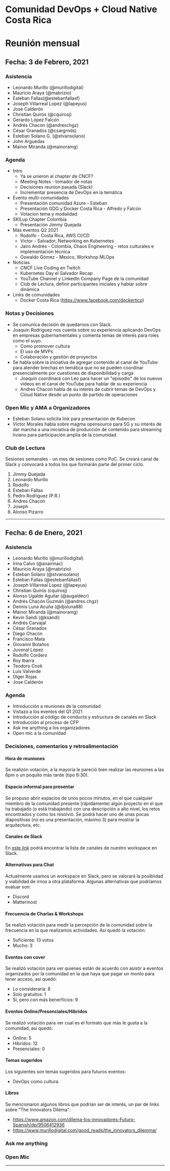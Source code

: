 # Comunidad DevOps + Cloud Native Costa Rica

# Reunión mensual

## Fecha: 3 de Febrero, 2021

### Asistencia

- Leonardo Murillo (@murillodigital)
- Mauricio Araya (@mabrizio)
- Esteban Fallas(@estebanfallasf)
- Joseph Villarreal Lopez (@lapeyus)
- Jose Calderón
- Christian Quirós (@cquirosj)
- Gerardo López Falcón
- Andrés Chacón (@andreschgz)
- César Granados (@csargrnds)
- Esteban Solano G. (@stvansolano)
- John Arguedas
- Mainor Miranda (@mainoramg)

### Agenda

- Intro
    - Ya se unieron al chapter de CNCF?
    - Meeting Notes - tomador de notas
    - Decisiones reunion pasada (Slack)
    - Incrementar presencia de DevOps en la temática
- Evento multi-comunidades
    - Presentación comunidad Azure - Esteban
    - Presentación GDG y Docker Costa Rica - Alfredo y Falcón
    - Votacion tema y modalidad
- SKILup Chapter Colombia
    - Presentación Jimmy Quejada
- Más eventos Q2 2021
    - Rodolfo - Costa Rica, AWS CI/CD
    - Victor - Salvador, Networking en Kubernetes
    - Jairo Andrés - Colombia, Chaos Engineering - retos culturales e implementación técnica
    - Oswaldo Gómez - Mexico, Workshop MLOps
- Noticias
    - CNCF Live Coding en Twitch
    - Kubernetes Day el Salvador Recap
    - YouTube Channel y LinkedIn Company Page de la comunidad
    - Club de Lectura, definir participantes iniciales y hablar sobre dinámica
- Links de comunidades
    - Docker Costa Rica (https://www.facebook.com/dockertico)

### Notas y Decisiones

- Se comunica decisión de quedarnos con Slack.
- Joaquin Rodriguez nos cuenta sobre su experiencia aplicando DevOps en empresas gubernamentales y comenta temas de interés para roles como el suyo.
    - Como promover cultura
    - El uso de MVPs
    - Colaboración y gestión de proyectos
- Se habla sobre la iniciativa de agregar contenido al canal de YouTube para atender brechas en temática que no se pueden coordinar presencialmente por cuestiones de disponibilidad y carga
    - Joaquin coordinará con Leo para hacer un "episodio" de los nuevos videos en el canal de YouTube para hablar de su experiencia
    - Andres Chacon habla de su interes de cubrir temas de DevOps y Cloud Native desde un punto de partido de operaciones

### Open Mic y AMA a Organizadores

- Esteban Solano solicita link para presentación de Kubecon 
- Victor Morales habla sobre magma opensource para 5G y su interés de dar marcha a una iniciativa de producción de contenido para streaming liviano para participación amplia de la comunidad.

### Club de Lectura

Sesiones semanales - un mes de sesiones como PoC. Se creará canal de Slack y convocará a todos los que formarán parte del primer ciclo.

1. Jimmy Quejada
2. Leonardo Murillo
3. Rodolfo
4. Esteban Fallas
5. Pedro Rodriguez (P.R.)
6. Andres Chacon
7. Joseph
8. Alonso Pizarro

----

## Fecha: 6 de Enero, 2021

### Asistencia

- Leonardo Murillo (@murillodigital)
- Irina Calvo (@anairinac)
- Mauricio Araya (@mabrizio)
- Esteban Solano (@stvansolano)
- Esteban Fallas (@estebanfallasf)
- Joseph Villarreal Lopez (@lapeyus)
- Christian Quirós (cquirosj)
- Alonso Ugalde Aguilar (@augaldecr)
- Andrés Chacón Guzmán (@andres.chgz)
- Dennis Luna Acuña (@djoluna88)
- Mainor Miranda (@mainoramg)
- Kevin Sandí (@ksandi)
- Andrés Carvajal
- César Granados
- Diego Chacón
- Francisco Mata
- Giovanni Bolaños
- Juvenal López
- Rodolfo Cordero
- Roy Ibarra
- Teodoro Cook
- Luis Valverde
- Olger Rojas
- Jose Calderón

### Agenda

- Introducción a reuniones de la comunidad
- Vistazo a los eventos del Q1 2021
- Introducción al código de conducta y estructura de canales en Slack
- Introducción al proceso de CFP
- Ask me anything a los organizadores
- Open mic a la comunidad

### Decisiones, comentarios y retroalimentación

#### Hora de reuniones

Se realizón votación, a la mayoría le pareció bien realizar las reuniones a las 6pm o un poquito más tarde (tipo 6:30).

#### Espacio informal para presentar

Se propuso abrir espacios de unos pocos minutos, en el que cualquier miembro de la comunidad presente (rápidamente) algún proyecto en el que ha trabajado (o está trabajando) con una descripción a alto nivel, los retos encontrados y como los resolvió. Se podrá hacer uno de unas pocas diapositivas (no es una presentación, máximo 3) para mostrar la arquitectura, etc.

#### Canales de Slack

En [este link](https://github.com/CRDevOpsCloudNative/comunidad/blob/main/SLACK.md) podrá encontrar la lista de canales de nuestro workspace en Slack.

#### Alternativas para Chat

Actualmente usamos un workspace en Slack, pero se valorará la posibiidad y viabilidad de irnos a otra plataforma. Algunas alternativas que podríamos evaluar son:

* Discord
* Mattermost

#### Frecuencia de Charlas & Workshops

Se realizó votación para medir la percepción de la comunidad sobre la frecuencia en la que realizamos actividades. Así quedó la votación:

* Suficiente: 13 votos
* Mucho: 3

#### Eventos con cover

Se realizó votación para ver quienes están de acuerdo con asistir a eventos organizados por la comunidad en la que haya que pagar un monto para tener acceso, así quedó:

* Lo consideraría: 8
* Solo gratuitos: 1
* Sí, pero con más benerficios: 9

#### Eventos Online/Presenciales/Híbridos

Se realizó votación para ver cual es el formato que más le gusta a la comunidad, así quedó:

* Online: 5
* Hibridos: 12
* Presenciales: 0

#### Temas sugeridos

Los siguientes son temas sugeridos para futuros eventos:

* DevOps como cultura.

#### Libros

Se mencionaron algunos libros que podrían ser de interés, un par de links sobre "The Innovators Dilema":

* https://www.amazon.com/dilema-los-innovadores-Futuro-Spanish/dp/9506412936
* https://www.murillodigital.com/good_reads/the_innovators_dilemma/

### Ask me anything

### Open Mic

----